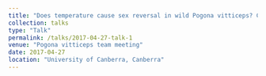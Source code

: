 ```yaml
---
title: "Does temperature cause sex reversal in wild Pogona vitticeps? Correlating environmental variables with trends in reptile sex reversal"
collection: talks
type: "Talk"
permalink: /talks/2017-04-27-talk-1
venue: "Pogona vitticeps team meeting"
date: 2017-04-27
location: "University of Canberra, Canberra"
---
```

